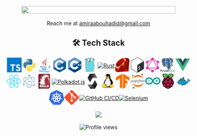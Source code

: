 <p align="center">
<img src='https://media2.giphy.com/media/v1.Y2lkPTc5MGI3NjExN3BlM3kwMjBhbmZuYzk2ampucGhmeGpldjRmYmlnMTdhdm9uM3hnMyZlcD12MV9pbnRlcm5hbF9naWZfYnlfaWQmY3Q9Zw/mFY3xLtfOYsfQIyw2q/giphy.gif' width='90%' height= '50%'>
</p>


<p align="center">Reach me at <a href="mailto:amiraabouhadid@gmail.com">amiraabouhadid@gmail.com</a></p>

<h2 align="center">🛠 Tech Stack</h2>
<div style="display: flex; justify-content: center; align-items: center; flex-wrap: wrap;">
 <!-- Languages -->  
  <a href="https://www.typescriptlang.org" target="_blank" rel="nofollow">  
    <img src="https://raw.githubusercontent.com/devicons/devicon/master/icons/typescript/typescript-original.svg" alt="TypeScript"  height="40">  
  </a>  
  <a href="https://www.python.org/" target="_blank" rel="nofollow">  
    <img src="https://raw.githubusercontent.com/devicons/devicon/master/icons/python/python-original.svg" alt="Python"  height="40">  
  </a>  
  <a href="https://www.java.com/" target="_blank" rel="nofollow">  
    <img src="https://raw.githubusercontent.com/devicons/devicon/master/icons/java/java-original.svg" alt="Java"  height="40">  
  </a>  
  <a href="https://isocpp.org" target="_blank" rel="nofollow">  
    <img src="https://raw.githubusercontent.com/devicons/devicon/master/icons/c/c-original.svg" alt="C"  height="40">  
  </a>  
  <a href="https://isocpp.org" target="_blank" rel="nofollow">  
    <img src="https://raw.githubusercontent.com/devicons/devicon/master/icons/cplusplus/cplusplus-original.svg" alt="C++"  height="40">  
  </a>  
  <a href="https://golang.org" target="_blank" rel="nofollow">  
    <img src="https://raw.githubusercontent.com/devicons/devicon/master/icons/go/go-original.svg" alt="Golang"  height="40">  
  </a>  
 <a href="https://www.rust-lang.org" target="_blank" rel="nofollow">
  <img src="https://www.rust-lang.org/logos/rust-logo-128x128.png" alt="Rust"  height="40">
</a>
  <a href="https://ruby-lang.org" target="_blank" rel="nofollow">  
    <img src="https://raw.githubusercontent.com/devicons/devicon/master/icons/ruby/ruby-original.svg" alt="Ruby"  height="40">  
  </a>  
  <a href="https://www.gnu.org/software/bash/" target="_blank" rel="nofollow">  
    <img src="https://raw.githubusercontent.com/devicons/devicon/master/icons/bash/bash-original.svg" alt="Shell"  height="40">  
  </a>  
  <a href="https://graphql.org" target="_blank" rel="nofollow">  
    <img src="https://raw.githubusercontent.com/devicons/devicon/master/icons/graphql/graphql-plain.svg" alt="GraphQL"  height="40">  
  </a>  


  <a href="https://www.postgresql.org" target="_blank" rel="nofollow">
    <img src="https://raw.githubusercontent.com/devicons/devicon/master/icons/postgresql/postgresql-original-wordmark.svg" alt="postgresql"  height="40">
  </a>
 
  <!----->

 




<!-- Frameworks & Platforms -->
  <a href="https://vuejs.org" target="_blank" rel="nofollow">
    <img src="https://raw.githubusercontent.com/devicons/devicon/master/icons/vuejs/vuejs-original.svg" alt="Vue.js"  height="40">
  </a>
  <a href="https://reactjs.org" target="_blank" rel="nofollow">
    <img src="https://raw.githubusercontent.com/devicons/devicon/master/icons/react/react-original.svg" alt="React"  height="40">
  </a>
  <a href="https://www.electronjs.org" target="_blank" rel="nofollow">
    <img src="https://raw.githubusercontent.com/devicons/devicon/master/icons/electron/electron-original.svg" alt="Electron"  height="40">
  </a>
  <a href="https://rubyonrails.org" target="_blank" rel="nofollow">
    <img src="https://raw.githubusercontent.com/devicons/devicon/master/icons/rails/rails-original-wordmark.svg" alt="Rails"  height="40">
  </a>
  <a href="https://polkadot.js.org/" target="_blank" rel="nofollow">
    <img src="https://avatars.githubusercontent.com/u/47703121?s=200&v=4" alt="Polkadot.js"  height="40">
  </a>
  <a href="https://ethereum.org/developers/#solidity" target="_blank" rel="nofollow">
    <img src="https://raw.githubusercontent.com/devicons/devicon/master/icons/solidity/solidity-original.svg" alt="Solidity"  height="40">
  </a>
    <a href="https://www.linux.org/" target="_blank" rel="nofollow">
    <img src="https://raw.githubusercontent.com/devicons/devicon/master/icons/linux/linux-original.svg" alt="linux"  height="40">
  </a>
 
  <a href="https://www.tensorflow.org/" target="_blank" rel="nofollow">
    <img src="https://raw.githubusercontent.com/devicons/devicon/master/icons/tensorflow/tensorflow-original.svg" alt="tensorflow"  height="40">
  </a>

  <a href="https://jupyter.org/" target="_blank" rel="nofollow">
    <img src="https://raw.githubusercontent.com/devicons/devicon/master/icons/jupyter/jupyter-original-wordmark.svg" alt="jupyter"  height="40">
  </a>

<!-- Arduino -->
<a href="https://www.arduino.cc" target="_blank" rel="nofollow">
  <img src="https://raw.githubusercontent.com/devicons/devicon/master/icons/arduino/arduino-original.svg" alt="Arduino"  height="40">
</a>

<!-- Raspberry Pi -->
<a href="https://www.raspberrypi.org" target="_blank" rel="nofollow">
  <img src="https://raw.githubusercontent.com/devicons/devicon/master/icons/raspberrypi/raspberrypi-original.svg" alt="Raspberry Pi"  height="40">
</a>
<!-- Tools & Methods -->
  <a href="https://www.docker.com/" target="_blank" rel="nofollow">
    <img src="https://raw.githubusercontent.com/devicons/devicon/master/icons/docker/docker-original.svg" alt="Docker"  height="40">
  </a>
  <a href="https://kubernetes.io/" target="_blank" rel="nofollow">
    <img src="https://raw.githubusercontent.com/devicons/devicon/master/icons/kubernetes/kubernetes-original.svg" alt="Kubernetes"  height="40">
  </a>
  <a href="https://git-scm.com/" target="_blank" rel="nofollow">
    <img src="https://raw.githubusercontent.com/devicons/devicon/master/icons/git/git-original.svg" alt="Git"  height="40">
  </a>
  <a href="https://github.com/features/actions" target="_blank" rel="nofollow">
    <img src="https://github.githubassets.com/images/modules/logos_page/GitHub-Mark.png" alt="GitHub CI/CD"  height="40">
  </a>
  <a href="https://selenium.dev/" target="_blank" rel="nofollow">
    <img src="https://github.com/SeleniumHQ/selenium/raw/trunk/common/images/selenium_logo_mark_green.svg" alt="Selenium"  height="40">
  </a>

  

</div>

<p align="center">
  <a href="https://github.com/amiraabouhadid" target="_blank">
    <img height="180em" src="https://github-readme-stats-eight-theta.vercel.app/api?username=amiraabouhadid&show_icons=true&theme=dark&include_all_commits=true&count_private=true"/>
  
  </a>
</p>

<p align="center">
  <img src="https://komarev.com/ghpvc/?username=amiraabouhadid&label=Profile%20views&color=0e75b6&style=flat&theme=dark" alt="Profile views" />
</p>
